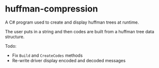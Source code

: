# huffman-compression
A C# program used to create and display huffman trees at runtime.

The user puts in a string and then codes are built from a huffman tree data structure.

Todo:
- Fix `Build` and `CreateCodes` methods
- Re-write driver display encoded and decoded messages
